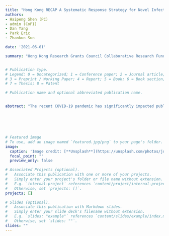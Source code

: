 ```yaml
---
title: "Hong Kong RECAP A Systematic Response Strategy for Novel Infectious Disease Pandemic  2021 - 2024"
authors:
- Haipeng Shen (PC)
- admin (CoPI)
- Dan Yang
- Park Eric
- Zhankun Sun

date: '2021-06-01'

summary: "Hong Kong Research Grants Council Collaborative Research Fund (CRF)   C7162-20GF"


# Publication type.
# Legend: 0 = Uncategorized; 1 = Conference paper; 2 = Journal article;
# 3 = Preprint / Working Paper; 4 = Report; 5 = Book; 6 = Book section;
# 7 = Thesis; 8 = Patent

# Publication name and optional abbreviated publication name.


abstract: "The recent COVID-19 pandemic has significantly impacted public health and global economy. With many countries struggling with healthcare systems being overloaded by patients and reaching breaking points, it not only highlighted the importance of efficient and prompt response but also the need for strategic and long-term planning of healthcare systems and system-wide preparation to face such extreme cases. With local and national situations changing rapidly due to the unprecedented rate of spread, many hospitals are forced to make daily decisions on how to allocate their limited capacity (e.g., beds, ventilators, and medical staff) and manage patient flow within and across hospitals. We aim to develop a systematic data-driven response strategy to Novel Infectious Disease (NID) outbreaks: REsource allocation and CApacity Planning (RECAP). The strategy has both short term and long term benefits for heathcare institution administrators and policy makers in the fight against NIDs."






# Featured image
# To use, add an image named `featured.jpg/png` to your page's folder.
image:
  caption: 'Image credit: [**Unsplash**](https://unsplash.com/photos/jdD8gXaTZsc)'
  focal_point: ""
  preview_only: false

# Associated Projects (optional).
#   Associate this publication with one or more of your projects.
#   Simply enter your project's folder or file name without extension.
#   E.g. `internal-project` references `content/project/internal-project/index.md`.
#   Otherwise, set `projects: []`.
projects: []

# Slides (optional).
#   Associate this publication with Markdown slides.
#   Simply enter your slide deck's filename without extension.
#   E.g. `slides: "example"` references `content/slides/example/index.md`.
#   Otherwise, set `slides: ""`.
slides: ""
---
```

